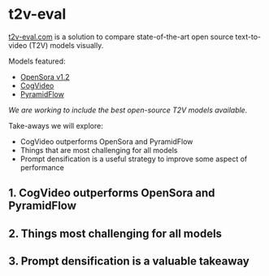 # t2v-eval

[t2v-eval.com](https://t2v-eval.com) is a solution to compare state-of-the-art open source text-to-video (T2V) models visually.

Models featured:
* [OpenSora v1.2](https://github.com/hpcaitech/Open-Sora)
* [CogVideo](https://github.com/THUDM/CogVideo)
* [PyramidFlow](https://github.com/gasharper/PyramidFlow)

*We are working to include the best open-source T2V models available.*


Take-aways we will explore:
* CogVideo outperforms OpenSora and PyramidFlow
* Things that are most challenging for all models
* Prompt densification is a useful strategy to improve some aspect of performance

## 1. CogVideo outperforms OpenSora and PyramidFlow

## 2. Things most challenging for all models

## 3. Prompt densification is a valuable takeaway